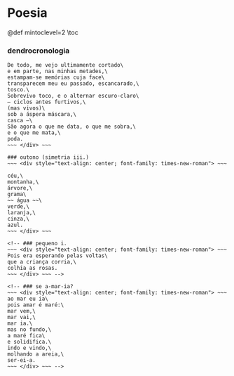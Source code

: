 # Poesia

@def mintoclevel=2
\toc

### dendrocronologia
~~~ <div style="text-align: center; font-family: times-new-roman"> ~~~
De todo, me vejo ultimamente cortado\
e em parte, nas minhas metades,\
estampam-se memórias cuja face\
transparecem meu eu passado, escancarado,\
tosco.\
Sobrevivo toco, e o alternar escuro-claro\
— ciclos antes furtivos,\
(mas vivos)\
sob a áspera máscara,\
casca —\
São agora o que me data, o que me sobra,\
e o que me mata,\
poda.
~~~ </div> ~~~

### outono (simetria iii.)
~~~ <div style="text-align: center; font-family: times-new-roman"> ~~~

céu,\
montanha,\
árvore,\
grama\
~~ água ~~\
verde,\
laranja,\
cinza,\
azul.
~~~ </div> ~~~

<!-- ### pequeno i.
~~~ <div style="text-align: center; font-family: times-new-roman"> ~~~
Pois era esperando pelas voltas\
que a criança corria,\
colhia as rosas.
~~~ </div> ~~~ -->

<!-- ### se a-mar-ia?
~~~ <div style="text-align: center; font-family: times-new-roman"> ~~~
ao mar eu ia\
pois amar é maré:\
mar vem,\
mar vai,\
mar ia.\
mas no fundo,\
a maré fica\
e solidifica.\
indo e vindo,\
molhando a areia,\
ser-ei-a.
~~~ </div> ~~~ -->


